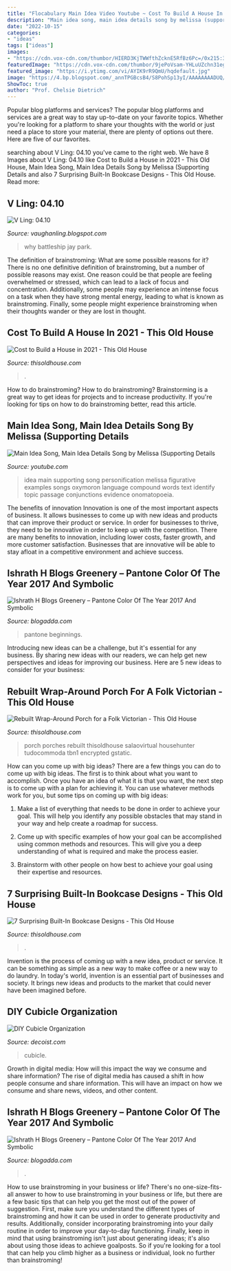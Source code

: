 ```yaml
---
title: "Flocabulary Main Idea Video Youtube ~ Cost To Build A House In 2021"
description: "Main idea song, main idea details song by melissa (supporting details"
date: "2022-10-15"
categories:
- "ideas"
tags: ["ideas"]
images:
- "https://cdn.vox-cdn.com/thumbor/HIERD3KjTWWfthZcknE5RfBz6Pc=/0x215:3000x1786/fit-in/1200x630/cdn.vox-cdn.com/uploads/chorus_asset/file/19510208/curb_appeal_reader_remodel_2015.jpg"
featuredImage: "https://cdn.vox-cdn.com/thumbor/9jePoVsam-YHLuUZchn31egTvIY=/0x221:3088x1838/fit-in/1200x630/cdn.vox-cdn.com/uploads/chorus_asset/file/22134743/AdobeStock_209798677.0.jpg"
featured_image: "https://i.ytimg.com/vi/AYIK9rR9QmU/hqdefault.jpg"
image: "https://4.bp.blogspot.com/_annTPGBcsB4/S8PohSp13yI/AAAAAAAADUQ/F7CD7L3fzsg/s1600/battleship_g_s_01.jpg"
ShowToc: true
author: "Prof. Chelsie Dietrich"
---
```



Popular blog platforms and services?
The popular blog platforms and services are a great way to stay up-to-date on your favorite topics. Whether you're looking for a platform to share your thoughts with the world or just need a place to store your material, there are plenty of options out there. Here are five of our favorites.

	

		
searching about V Ling: 04.10 you've came to the right web. We have 8 Images about V Ling: 04.10 like Cost to Build a House in 2021 - This Old House, Main Idea Song, Main Idea Details Song by Melissa (Supporting Details and also 7 Surprising Built-In Bookcase Designs - This Old House. Read more:
		
    
## V Ling: 04.10

<img loading=lazy src="https://4.bp.blogspot.com/_annTPGBcsB4/S8PohSp13yI/AAAAAAAADUQ/F7CD7L3fzsg/s1600/battleship_g_s_01.jpg" onerror="this.onerror=null;this.src='https://tse3.mm.bing.net/th?id=OIP.wmoWEaRstwBcQSXwQNicqwHaDi&amp;pid=15.1';" alt="V Ling: 04.10">

_Source: vaughanling.blogspot.com_

>why battleship jay park. 

	

The definition of brainstroming: What are some possible reasons for it?
There is no one definitive definition of brainstroming, but a number of possible reasons may exist. One reason could be that people are feeling overwhelmed or stressed, which can lead to a lack of focus and concentration. Additionally, some people may experience an intense focus on a task when they have strong mental energy, leading to what is known as brainstroming. Finally, some people might experience brainstroming when their thoughts wander or they are lost in thought.

    
## Cost To Build A House In 2021 - This Old House

<img loading=lazy src="https://cdn.vox-cdn.com/thumbor/9jePoVsam-YHLuUZchn31egTvIY=/0x221:3088x1838/fit-in/1200x630/cdn.vox-cdn.com/uploads/chorus_asset/file/22134743/AdobeStock_209798677.0.jpg" onerror="this.onerror=null;this.src='https://tse2.mm.bing.net/th?id=OIP.UvtcbXcjH_YO_1AJk2HYBgHaD4&amp;pid=15.1';" alt="Cost to Build a House in 2021 - This Old House">

_Source: thisoldhouse.com_

>. 

	

How to do brainstroming?
How to do brainstroming? Brainstorming is a great way to get ideas for projects and to increase productivity. If you're looking for tips on how to do brainstroming better, read this article.

    
## Main Idea Song, Main Idea Details Song By Melissa (Supporting Details

<img loading=lazy src="https://i.ytimg.com/vi/AYIK9rR9QmU/hqdefault.jpg" onerror="this.onerror=null;this.src='https://tse1.mm.bing.net/th?id=OIP.nlEyzu44EHq51qbjE803lwHaFj&amp;pid=15.1';" alt="Main Idea Song, Main Idea Details Song by Melissa (Supporting Details">

_Source: youtube.com_

>idea main supporting song personification melissa figurative examples songs oxymoron language compound words text identify topic passage conjunctions evidence onomatopoeia. 

	

The benefits of innovation
Innovation is one of the most important aspects of business. It allows businesses to come up with new ideas and products that can improve their product or service. In order for businesses to thrive, they need to be innovative in order to keep up with the competition. There are many benefits to innovation, including lower costs, faster growth, and more customer satisfaction. Businesses that are innovative will be able to stay afloat in a competitive environment and achieve success.

    
## Ishrath H Blogs Greenery – Pantone Color Of The Year 2017 And Symbolic

<img loading=lazy src="http://wanderingmist.com/wp-content/uploads/greenery-pantone_9-300x206.jpg" onerror="this.onerror=null;this.src='https://tse2.mm.bing.net/th?id=OIP.9DClYCNX0szpB38NaBz_UgAAAA&amp;pid=15.1';" alt="Ishrath H Blogs Greenery – Pantone Color Of The Year 2017 And Symbolic">

_Source: blogadda.com_

>pantone beginnings. 

	

Introducing new ideas can be a challenge, but it's essential for any business. By sharing new ideas with our readers, we can help get new perspectives and ideas for improving our business. Here are 5 new ideas to consider for your business: 

    
## Rebuilt Wrap-Around Porch For A Folk Victorian - This Old House

<img loading=lazy src="https://cdn.vox-cdn.com/thumbor/HIERD3KjTWWfthZcknE5RfBz6Pc=/0x215:3000x1786/fit-in/1200x630/cdn.vox-cdn.com/uploads/chorus_asset/file/19510208/curb_appeal_reader_remodel_2015.jpg" onerror="this.onerror=null;this.src='https://tse3.mm.bing.net/th?id=OIP.gJ882M4gyjKpEfvrXjkXpwHaD4&amp;pid=15.1';" alt="Rebuilt Wrap-Around Porch for a Folk Victorian - This Old House">

_Source: thisoldhouse.com_

>porch porches rebuilt thisoldhouse salaovirtual househunter tudocommoda tbn1 encrypted gstatic. 

	

How can you come up with big ideas?
There are a few things you can do to come up with big ideas. The first is to think about what you want to accomplish. Once you have an idea of what it is that you want, the next step is to come up with a plan for achieving it. You can use whatever methods work for you, but some tips on coming up with big ideas:
1. Make a list of everything that needs to be done in order to achieve your goal. This will help you identify any possible obstacles that may stand in your way and help create a roadmap for success.

2. Come up with specific examples of how your goal can be accomplished using common methods and resources. This will give you a deep understanding of what is required and make the process easier.

3. Brainstorm with other people on how best to achieve your goal using their expertise and resources.

    
## 7 Surprising Built-In Bookcase Designs - This Old House

<img loading=lazy src="https://cdn.vox-cdn.com/thumbor/iWhgbgN56cgU4yI97j-27eT2inE=/0x82:1400x815/fit-in/1200x630/cdn.vox-cdn.com/uploads/chorus_asset/file/19512797/bookcases_xl.jpg" onerror="this.onerror=null;this.src='https://tse4.mm.bing.net/th?id=OIP._JLMRKISrDlDznIQh1OMwgHaD4&amp;pid=15.1';" alt="7 Surprising Built-In Bookcase Designs - This Old House">

_Source: thisoldhouse.com_

>. 

	

Invention is the process of coming up with a new idea, product or service. It can be something as simple as a new way to make coffee or a new way to do laundry. In today's world, invention is an essential part of businesses and society. It brings new ideas and products to the market that could never have been imagined before.

    
## DIY Cubicle Organization

<img loading=lazy src="https://cdn.decoist.com/wp-content/uploads/2016/02/Everyday-office-supplies-on-a-cubicle-wall.jpg" onerror="this.onerror=null;this.src='https://tse4.mm.bing.net/th?id=OIP.d8fA0fCDfAqLjHnEW-U3MgHaE8&amp;pid=15.1';" alt="DIY Cubicle Organization">

_Source: decoist.com_

>cubicle. 

	

Growth in digital media: How will this impact the way we consume and share information?
The rise of digital media has caused a shift in how people consume and share information. This will have an impact on how we consume and share news, videos, and other content.

    
## Ishrath H Blogs Greenery – Pantone Color Of The Year 2017 And Symbolic

<img loading=lazy src="http://wanderingmist.com/wp-content/uploads/greenery-pantone_7-300x206.jpg" onerror="this.onerror=null;this.src='https://tse3.mm.bing.net/th?id=OIP.zTB_h7umFqk9e74rXRxoiAAAAA&amp;pid=15.1';" alt="Ishrath H Blogs Greenery – Pantone Color Of The Year 2017 And Symbolic">

_Source: blogadda.com_

>. 

	

How to use brainstroming in your business or life?
There's no one-size-fits-all answer to how to use brainstroming in your business or life, but there are a few basic tips that can help you get the most out of the power of suggestion. First, make sure you understand the different types of brainstroming and how it can be used in order to generate productivity and results. Additionally, consider incorporating brainstroming into your daily routine in order to improve your day-to-day functioning. Finally, keep in mind that using brainstroming isn't just about generating ideas; it's also about using those ideas to achieve goalposts. So if you're looking for a tool that can help you climb higher as a business or individual, look no further than brainstroming!

